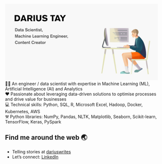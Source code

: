 <img src="https://github.com/dariusbtzc/dariusbtzc/blob/4159f80c637c084ce64f7dd162b2437df1463add/GitHub%20profile%20banner%20v3.png" alt="banner that says Darius Tay - data scientist, machine learning engineer, content creator">
💁‍♂️ An engineer / data scientist with expertise in Machine Learning (ML), Artificial Intelligence (AI) and Analytics <br>
❤️ Passionate about leveraging data-driven solutions to optimise processes and drive value for businesses <br>
💻 Technical skills: Python, SQL, R, Microsoft Excel, Hadoop, Docker, Kubernetes, AWS <br>
⚒ Python libraries: NumPy, Pandas, NLTK, Matplotlib, Seaborn, Scikit-learn, TensorFlow, Keras, PySpark


## Find me around the web 🌏
- Telling stories at <a href="https://dariuswrites.blog/">dariuswrites</a>
- Let’s connect: <a href="https://www.linkedin.com/in/darius-tay/">LinkedIn</a>
